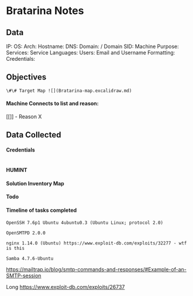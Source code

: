 # Bratarina Notes

## Data 

IP: 
OS:
Arch:
Hostname:
DNS:
Domain:  / Domain SID:
Machine Purpose: 
Services:
Service Languages:
Users:
Email and Username Formatting:
Credentials:

## Objectives

`\#\# Target Map ![](Bratarina-map.excalidraw.md)`

#### Machine Connects to list and reason:

[[]] - Reason X

## Data Collected

#### Credentials
```
```

#### HUMINT


#### Solution Inventory Map


#### Todo 


#### Timeline of tasks completed
      
```
OpenSSH 7.6p1 Ubuntu 4ubuntu0.3 (Ubuntu Linux; protocol 2.0)

OpenSMTPD 2.0.0

nginx 1.14.0 (Ubuntu) https://www.exploit-db.com/exploits/32277 - wtf is this

Samba 4.7.6-Ubuntu
```

https://mailtrap.io/blog/smtp-commands-and-responses/#Example-of-an-SMTP-session

Long
https://www.exploit-db.com/exploits/26737